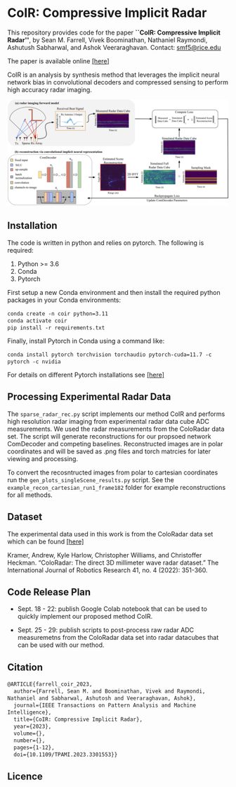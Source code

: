 # CoIR: Compressive Implicit Radar

This repository provides code for the paper **``CoIR: Compressive Implicit Radar''**, by Sean M. Farrell, Vivek Boominathan, Nathaniel Raymondi, Ashutush Sabharwal, and Ashok Veeraraghavan. Contact: smf5@rice.edu

The paper is available online [[here]](https://ieeexplore.ieee.org/document/10214469)

CoIR is an analysis by synthesis method that leverages the implicit neural network bias in convolutional decoders and compressed sensing to perform high accuracy radar imaging. 

![](/images/main_fig.png)

## Installation

The code is written in python and relies on pytorch. The following is required: 
1. Python >= 3.6
2. Conda
3. Pytorch

First setup a new Conda environment and then install the required python packages in your Conda environments:
```
conda create -n coir python=3.11
conda activate coir
pip install -r requirements.txt
```
Finally, install Pytorch in Conda using a command like:
```
conda install pytorch torchvision torchaudio pytorch-cuda=11.7 -c pytorch -c nvidia
```
For details on different Pytorch installations see [[here]](https://pytorch.org/get-started/locally/)

## Processing Experimental Radar Data
The ```sparse_radar_rec.py``` script implements our method CoIR and performs high resolution radar imaging from experimental radar data cube ADC measurements. We used the radar measurements from the ColoRadar data set. The script will generate reconstructions for our propsoed network ComDecoder and competing baselines. Reconstructed images are in polar coordinates and will be saved as .png files and torch matrcies for later viewing and processing.

To convert the recosntructed images from polar to cartesian coordinates run the ```gen_plots_singleScene_results.py``` script. See the ```example_recon_cartesian_run1_frame182``` folder for example reconstructions for all methods.

## Dataset
The experimental data used in this work is from the ColoRadar data set which can be found [[here]](https://arpg.github.io/coloradar/)

Kramer, Andrew, Kyle Harlow, Christopher Williams, and Christoffer Heckman. “ColoRadar: The direct 3D millimeter wave radar dataset.” The International Journal of Robotics Research 41, no. 4 (2022): 351-360.

## Code Release Plan
* Sept. 18 - 22: publish Google Colab notebook that can be used to quickly implement our proposed method CoIR.

* Sept. 25 - 29: publish scripts to post-process raw radar ADC measuremetns from the ColoRadar data set into radar datacubes that can be used with our method.

## Citation
```
@ARTICLE{farrell_coir_2023,
  author={Farrell, Sean M. and Boominathan, Vivek and Raymondi, Nathaniel and Sabharwal, Ashutosh and Veeraraghavan, Ashok},
  journal={IEEE Transactions on Pattern Analysis and Machine Intelligence}, 
  title={CoIR: Compressive Implicit Radar}, 
  year={2023},
  volume={},
  number={},
  pages={1-12},
  doi={10.1109/TPAMI.2023.3301553}}

```
## Licence
